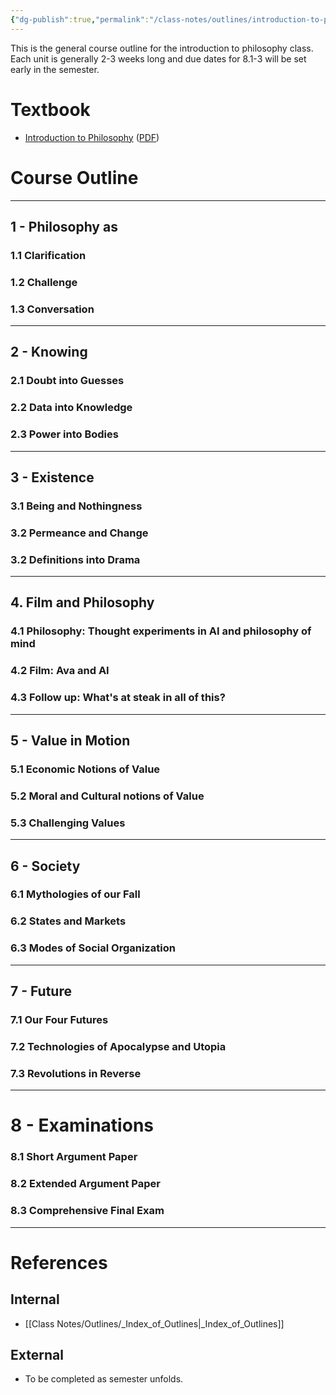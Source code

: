 ```yaml
---
{"dg-publish":true,"permalink":"/class-notes/outlines/introduction-to-philosophy-outline/","tags":"gardenEntry"}
---
```


This is the general course outline for the introduction to philosophy class. Each unit is generally 2-3 weeks long and due dates for 8.1-3 will be set early in the semester.

# Textbook
- [Introduction to Philosophy](https://openstax.org/books/introduction-philosophy/pages/1-introduction) ([PDF](https://assets.openstax.org/oscms-prodcms/media/documents/Introduction_to_Philosophy-WEB_cszrKYp.pdf))


# Course Outline

---

## 1 - Philosophy as
### 1.1 Clarification
### 1.2 Challenge
### 1.3 Conversation

---

## 2 - Knowing
### 2.1 Doubt into Guesses 
### 2.2 Data into Knowledge
### 2.3 Power into Bodies

---

## 3 - Existence
### 3.1 Being and Nothingness
### 3.2 Permeance and Change
### 3.2 Definitions into Drama

---

## 4. Film and Philosophy
### 4.1 Philosophy: Thought experiments in AI and philosophy of mind
### 4.2 Film: Ava and AI
### 4.3 Follow up: What's at steak in all of this?

---

## 5 - Value in Motion
### 5.1 Economic Notions of Value
### 5.2 Moral and Cultural notions of Value
### 5.3 Challenging Values

---

## 6 - Society
### 6.1 Mythologies of our Fall
### 6.2 States and Markets
### 6.3 Modes of Social Organization

---

## 7 - Future
### 7.1 Our Four Futures
### 7.2 Technologies of Apocalypse and Utopia
### 7.3 Revolutions in Reverse

---

# 8 - Examinations
### 8.1 Short Argument Paper
### 8.2 Extended Argument Paper
### 8.3 Comprehensive Final Exam

---

# References
## Internal
- [[Class Notes/Outlines/_Index_of_Outlines\|_Index_of_Outlines]]
## External
- To be completed as semester unfolds.